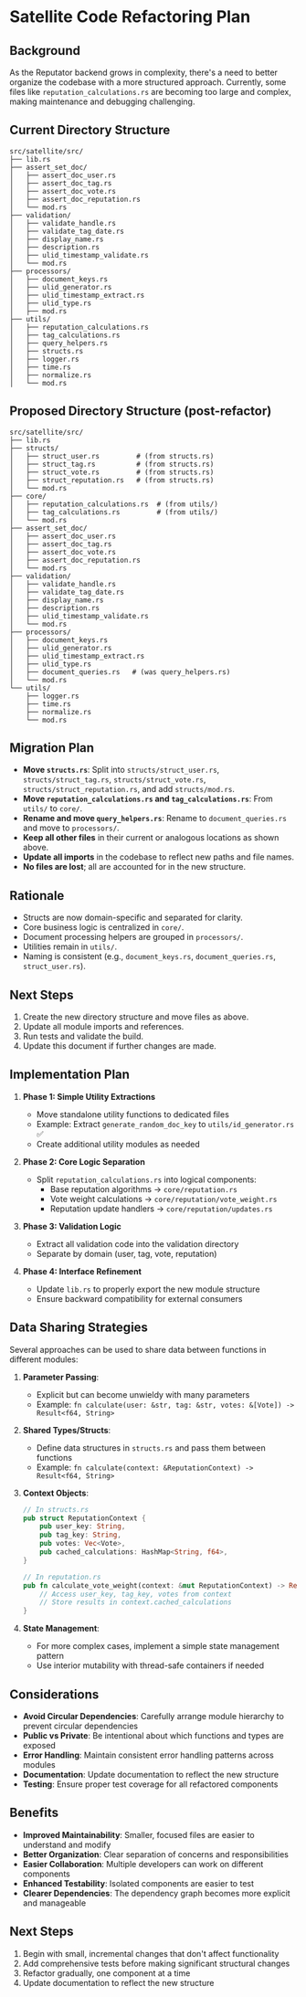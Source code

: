 # Satellite Code Refactoring Plan

## Background

As the Reputator backend grows in complexity, there's a need to better organize the codebase with a more structured approach. Currently, some files like `reputation_calculations.rs` are becoming too large and complex, making maintenance and debugging challenging.

## Current Directory Structure

```
src/satellite/src/
├── lib.rs
├── assert_set_doc/
│   ├── assert_doc_user.rs
│   ├── assert_doc_tag.rs
│   ├── assert_doc_vote.rs
│   ├── assert_doc_reputation.rs
│   └── mod.rs
├── validation/
│   ├── validate_handle.rs
│   ├── validate_tag_date.rs
│   ├── display_name.rs
│   ├── description.rs
│   ├── ulid_timestamp_validate.rs
│   └── mod.rs
├── processors/
│   ├── document_keys.rs
│   ├── ulid_generator.rs
│   ├── ulid_timestamp_extract.rs
│   ├── ulid_type.rs
│   ├── mod.rs
├── utils/
│   ├── reputation_calculations.rs
│   ├── tag_calculations.rs
│   ├── query_helpers.rs
│   ├── structs.rs
│   ├── logger.rs
│   ├── time.rs
│   ├── normalize.rs
│   └── mod.rs
```

## Proposed Directory Structure (post-refactor)

```
src/satellite/src/
├── lib.rs
├── structs/
│   ├── struct_user.rs         # (from structs.rs)
│   ├── struct_tag.rs          # (from structs.rs)
│   ├── struct_vote.rs         # (from structs.rs)
│   ├── struct_reputation.rs   # (from structs.rs)
│   └── mod.rs
├── core/
│   ├── reputation_calculations.rs  # (from utils/)
│   ├── tag_calculations.rs         # (from utils/)
│   └── mod.rs
├── assert_set_doc/
│   ├── assert_doc_user.rs
│   ├── assert_doc_tag.rs
│   ├── assert_doc_vote.rs
│   ├── assert_doc_reputation.rs
│   └── mod.rs
├── validation/
│   ├── validate_handle.rs
│   ├── validate_tag_date.rs
│   ├── display_name.rs
│   ├── description.rs
│   ├── ulid_timestamp_validate.rs
│   └── mod.rs
├── processors/
│   ├── document_keys.rs
│   ├── ulid_generator.rs
│   ├── ulid_timestamp_extract.rs
│   ├── ulid_type.rs
│   ├── document_queries.rs   # (was query_helpers.rs)
│   └── mod.rs
└── utils/
    ├── logger.rs
    ├── time.rs
    ├── normalize.rs
    └── mod.rs
```

## Migration Plan

- **Move `structs.rs`**: Split into `structs/struct_user.rs`, `structs/struct_tag.rs`, `structs/struct_vote.rs`, `structs/struct_reputation.rs`, and add `structs/mod.rs`.
- **Move `reputation_calculations.rs` and `tag_calculations.rs`**: From `utils/` to `core/`.
- **Rename and move `query_helpers.rs`**: Rename to `document_queries.rs` and move to `processors/`.
- **Keep all other files** in their current or analogous locations as shown above.
- **Update all imports** in the codebase to reflect new paths and file names.
- **No files are lost**; all are accounted for in the new structure.

## Rationale
- Structs are now domain-specific and separated for clarity.
- Core business logic is centralized in `core/`.
- Document processing helpers are grouped in `processors/`.
- Utilities remain in `utils/`.
- Naming is consistent (e.g., `document_keys.rs`, `document_queries.rs`, `struct_user.rs`).

## Next Steps
1. Create the new directory structure and move files as above.
2. Update all module imports and references.
3. Run tests and validate the build.
4. Update this document if further changes are made.

## Implementation Plan

1. **Phase 1: Simple Utility Extractions**
   - Move standalone utility functions to dedicated files
   - Example: Extract `generate_random_doc_key` to `utils/id_generator.rs` ✅
   - Create additional utility modules as needed

2. **Phase 2: Core Logic Separation**
   - Split `reputation_calculations.rs` into logical components:
     - Base reputation algorithms -> `core/reputation.rs`
     - Vote weight calculations -> `core/reputation/vote_weight.rs`
     - Reputation update handlers -> `core/reputation/updates.rs`

3. **Phase 3: Validation Logic**
   - Extract all validation code into the validation directory
   - Separate by domain (user, tag, vote, reputation)

4. **Phase 4: Interface Refinement**
   - Update `lib.rs` to properly export the new module structure
   - Ensure backward compatibility for external consumers

## Data Sharing Strategies

Several approaches can be used to share data between functions in different modules:

1. **Parameter Passing**:
   - Explicit but can become unwieldy with many parameters
   - Example: `fn calculate(user: &str, tag: &str, votes: &[Vote]) -> Result<f64, String>`

2. **Shared Types/Structs**:
   - Define data structures in `structs.rs` and pass them between functions
   - Example: `fn calculate(context: &ReputationContext) -> Result<f64, String>`

3. **Context Objects**:
   ```rust
   // In structs.rs
   pub struct ReputationContext {
       pub user_key: String,
       pub tag_key: String,
       pub votes: Vec<Vote>,
       pub cached_calculations: HashMap<String, f64>,
   }
   
   // In reputation.rs
   pub fn calculate_vote_weight(context: &mut ReputationContext) -> Result<f64, String> {
       // Access user_key, tag_key, votes from context
       // Store results in context.cached_calculations
   }
   ```

4. **State Management**:
   - For more complex cases, implement a simple state management pattern
   - Use interior mutability with thread-safe containers if needed

## Considerations

- **Avoid Circular Dependencies**: Carefully arrange module hierarchy to prevent circular dependencies
- **Public vs Private**: Be intentional about which functions and types are exposed
- **Error Handling**: Maintain consistent error handling patterns across modules
- **Documentation**: Update documentation to reflect the new structure
- **Testing**: Ensure proper test coverage for all refactored components

## Benefits

- **Improved Maintainability**: Smaller, focused files are easier to understand and modify
- **Better Organization**: Clear separation of concerns and responsibilities
- **Easier Collaboration**: Multiple developers can work on different components
- **Enhanced Testability**: Isolated components are easier to test
- **Clearer Dependencies**: The dependency graph becomes more explicit and manageable

## Next Steps

1. Begin with small, incremental changes that don't affect functionality
2. Add comprehensive tests before making significant structural changes
3. Refactor gradually, one component at a time
4. Update documentation to reflect the new structure 